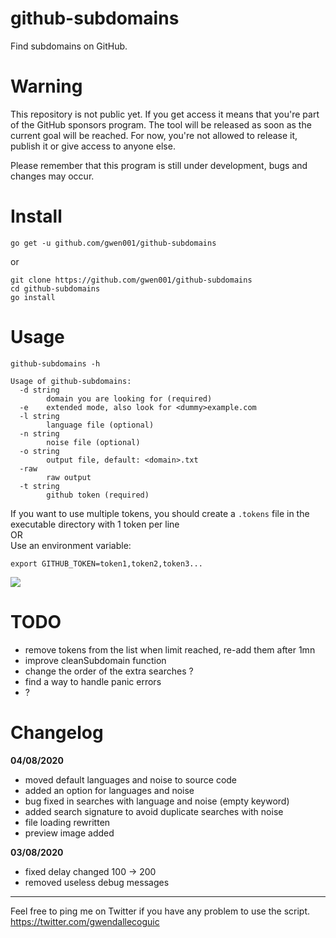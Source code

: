# github-subdomains

Find subdomains on GitHub.


# Warning

This repository is not public yet.
If you get access it means that you're part of the GitHub sponsors program.
The tool will be released as soon as the current goal will be reached.
For now, you're not allowed to release it, publish it or give access to anyone else.

Please remember that this program is still under development, bugs and changes may occur.


# Install

```
go get -u github.com/gwen001/github-subdomains
```

or

```
git clone https://github.com/gwen001/github-subdomains
cd github-subdomains
go install
```


# Usage

```
github-subdomains -h

Usage of github-subdomains:
  -d string
    	domain you are looking for (required)
  -e	extended mode, also look for <dummy>example.com
  -l string
    	language file (optional)
  -n string
    	noise file (optional)
  -o string
    	output file, default: <domain>.txt
  -raw
    	raw output
  -t string
    	github token (required)
```

If you want to use multiple tokens, you should create a `.tokens` file in the executable directory with 1 token per line  
OR  
Use an environment variable:  
```
export GITHUB_TOKEN=token1,token2,token3...
```

<img src="https://github.com/gwen001/github-subdomains/raw/master/preview.png">


# TODO

- remove tokens from the list when limit reached, re-add them after 1mn
- improve cleanSubdomain function
- change the order of the extra searches ?
- find a way to handle panic errors
- ?


# Changelog

**04/08/2020**
- moved default languages and noise to source code  
- added an option for languages and noise  
- bug fixed in searches with language and noise (empty keyword)  
- added search signature to avoid duplicate searches with noise  
- file loading rewritten  
- preview image added  

**03/08/2020**
- fixed delay changed 100 -> 200  
- removed useless debug messages  


---

Feel free to ping me on Twitter if you have any problem to use the script.  
https://twitter.com/gwendallecoguic
